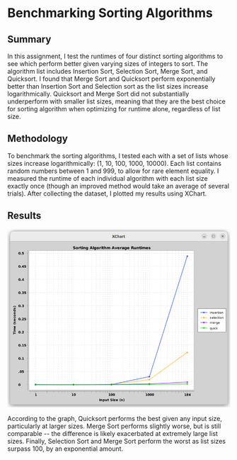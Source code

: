 # Benchmarking Sorting Algorithms

## Summary

In this assignment, I test the runtimes of four distinct sorting algorithms to see which perform better given varying sizes of integers to sort. The algorithm list includes Insertion Sort, Selection Sort, Merge Sort, and Quicksort. I found that Merge Sort and Quicksort perform exponentially better than Insertion Sort and Selection sort as the list sizes increase logarithmically. Quicksort and Merge Sort did not substantially underperform with smaller list sizes, meaning that they are the best choice for sorting algorithm when optimizing for runtime alone, regardless of list size.

## Methodology

To benchmark the sorting algorithms, I tested each with a set of lists whose sizes increase logarithmically: (1, 10, 100, 1000, 10000). Each list contains random numbers between 1 and 999, to allow for rare element equality. I measured the runtime of each individual algorithm with each list size exactly once (though an improved method would take an average of several trials). After collecting the dataset, I plotted my results using XChart.

## Results

![runtime_comparison.png](runtime_comparison.png)

According to the graph, Quicksort performs the best given any input size, particularly at larger sizes. Merge Sort performs slightly worse, but is still comparable -- the difference is likely exacerbated at extremely large list sizes. Finally, Selection Sort and Merge Sort perform the worst as list sizes surpass 100, by an exponential amount.

